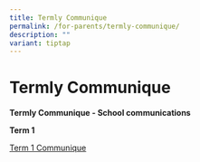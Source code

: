 ```yaml
---
title: Termly Communique
permalink: /for-parents/termly-communique/
description: ""
variant: tiptap
---
```

<h1><strong>Termly Communique</strong></h1>
<p><strong>Termly Communique - School communications</strong>
</p>
<p><strong>Term 1</strong>
</p>
<p><a href="/files/Communiques/2024_Term_1__Communique.pdf" rel="noopener noreferrer nofollow" target="_blank">Term 1 Communique</a>
</p>
<p></p>